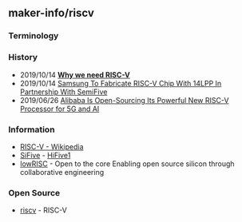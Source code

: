 ## maker-info/riscv


### Terminology


### History
- 2019/10/14 [**Why we need RISC-V**](https://hackernoon.com/why-we-need-risc-v-f94e3929891b)
- 2019/10/14 [Samsung To Fabricate RISC-V Chip With 14LPP In Partnership With SemiFive](https://wccftech.com/samsung-risc-v-chip-14nm/)
- 2019/06/26 [Alibaba Is Open-Sourcing Its Powerful New RISC-V Processor for 5G and AI](https://medium.com/syncedreview/alibaba-is-open-sourcing-its-powerful-new-risc-v-processor-for-5g-and-ai-dcb6f4eebbc4)



### Information
- [RISC-V - Wikipedia](https://en.wikipedia.org/wiki/RISC-V)
- [SiFive](https://www.sifive.com/) - [HiFive1](https://www.sifive.com/boards/hifive1)
- [lowRISC](https://www.lowrisc.org/) - Open to the core Enabling open source silicon through collaborative engineering


### Open Source
- [riscv](https://github.com/riscv) - RISC-V




